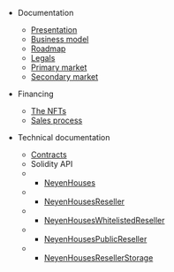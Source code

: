 - Documentation
  - [Presentation](en/neyen.md)
  - [Business model](en/business.md)
  - [Roadmap](fr/roadmap.md)
  - [Legals](en/legals.md)
  - [Primary market](en/primary-market.md)
  - [Secondary market](en/secondary-market.md)

- Financing
  - [The NFTs](en/nfts.md)
  - [Sales process](en/sales.md)

- Technical documentation
  - [Contracts](en/contracts.md)
  - Solidity API
  * - [NeyenHouses](solidity-api/NeyenHouses.md?id=solidity-api)
  * - [NeyenHousesReseller](solidity-api/NeyenHousesReseller.md?id=solidity-api)
  * - [NeyenHousesWhitelistedReseller](solidity-api/NeyenHousesWhitelistedReseller.md?id=solidity-api)
  * - [NeyenHousesPublicReseller](solidity-api/NeyenHousesPublicReseller.md?id=solidity-api)
  * - [NeyenHousesResellerStorage](solidity-api/NeyenHousesResellerStorage.md?id=solidity-api)